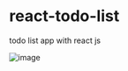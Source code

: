 # react-todo-list
todo list app with react js

![image](https://github.com/Bouba-Barry/react-todo-list/assets/96130733/2a45c3ea-0852-4f78-9044-09c72cd3087a)
